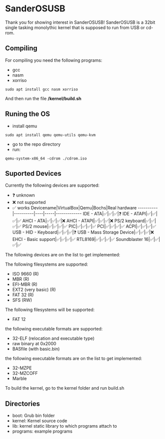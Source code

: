 # SanderOSUSB

Thank you for showing interest in SanderOSUSB!
SanderOSUSB is a 32bit single tasking monolythic kernel that is supposed to run from USB or cd-rom.

## Compiling
For compiling you need the following programs:
- gcc
- nasm
- xorriso

``` sudo apt install gcc nasm xorriso ```

And then run the file **/kernel/build.sh**

## Runing the OS
- install qemu

```sudo apt install qemu qemu-utils qemu-kvm```

- go to the repo directory
- run:

```qemu-system-x86_64 -cdrom ./cdrom.iso```

## Suported Devices
Currently the following devices are supported:
* :question: unknown
* :x: not supported
* :white_check_mark: works
Devicename|VirtualBox|Qemu|Bochs|Real hardware
----------|----------|----|-----|-------------
IDE - ATA|:white_check_mark:|:white_check_mark:|:white_check_mark:|:question:
IDE - ATAPI|:white_check_mark:|:white_check_mark:|:white_check_mark:|:white_check_mark:
AHCI - ATA|:white_check_mark:|:white_check_mark:|:white_check_mark:|:x:
AHCI - ATAPI|:white_check_mark:|:white_check_mark:|:white_check_mark:|:x:
PS/2 keyboard|:white_check_mark:|:white_check_mark:|:white_check_mark:|:white_check_mark:
PS/2 mouse|:white_check_mark:|:white_check_mark:|:white_check_mark:|:white_check_mark:
PIC|:white_check_mark:|:white_check_mark:|:white_check_mark:|:white_check_mark:
PCI|:white_check_mark:|:white_check_mark:|:white_check_mark:|:white_check_mark:
ACPI|:white_check_mark:|:white_check_mark:|:white_check_mark:|:white_check_mark:
USB - HID - Keyboard|:white_check_mark:|:white_check_mark:|:white_check_mark:|:question:
USB - Mass Storage Device|:white_check_mark:|:white_check_mark:|:white_check_mark:|:x:
EHCI - Basic support|:white_check_mark:|:white_check_mark:|:white_check_mark:|:white_check_mark:
RTL8169|:white_check_mark:|:white_check_mark:|:white_check_mark:|:white_check_mark:
Soundblaster 16|:white_check_mark:|:white_check_mark:|:white_check_mark:|:white_check_mark:

The following devices are on the list to get implemented:

The following filesystems are supported:
* ISO 9660 (R)
* MBR (R)
* EFI-MBR (R)
* EXT2 (very basic) (R)
* FAT 32 (R)
* SFS (RW)

The following filesystems will be supported:
* FAT 12

the following executable formats are supported:
* 32-ELF (relocation and executable type)
* raw binary at 0x2000
* BASfile (with basic.bin)

the following executable formats are on the list to get implemented:
* 32-MZPE
* 32-MZCOFF
* Marble

To build the kernel, go to the kernel folder and run build.sh

## Directories
* boot: Grub bin folder
* kernel: Kernel source code
* lib: kernel static library to which programs attach to
* programs: example programs
